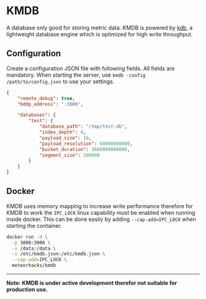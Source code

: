 # KMDB
A database only good for storing metric data. KMDB is powered by [kdb](https://github.com/meteorhacks/kdb), a lightweight database engine which is optimized for high write throughput.


## Configuration

Create a configuration JSON file with following fields. All fields are mandatory. When starting the server, use `kmdb -config /path/to/config.json` to use your settings.

```json
{
    "remote_debug": true,
    "bddp_address": ":3000",

    "databases": {
        "test": {
            "database_path": "/tmp/test-db",
            "index_depth": 4,
            "payload_size": 16,
            "payload_resolution": 60000000000,
            "bucket_duration": 3600000000000,
            "segment_size": 100000
        }
    }
}
```

## Docker

KMDB uses memory mapping to increase write performance therefore for KMDB to work the `IPC_LOCK` linux capability must be enabled when running inside docker. This can be done easily by adding `--cap-add=IPC_LOCK` when starting the container.

```bash
docker run -d \
  -p 3000:3000 \
  -v /data:/data \
  -v /etc/kmdb.json:/etc/kmdb.json \
  --cap-add=IPC_LOCK \
  meteorhacks/kmdb
```

***

**Note: KMDB is under active development therefor not suitable for production use.**
